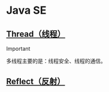 # Java SE

## [Thread（线程）](https://github.com/camelliaxiaohua/JavaSE/blob/master/Part3/src/com/camellia/thread/readme.md)
> [!IMPORTANT]
>
> 多线程主要的是：线程安全、线程的通信。


## [Reflect（反射）](https://github.com/camelliaxiaohua/JavaSE/tree/master/Part3/src/com/camellia/reflect)

